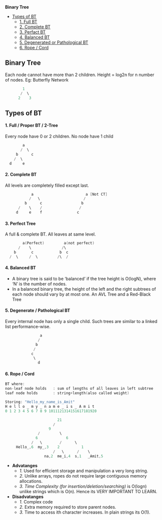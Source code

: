 **Binary Tree**
- [Types of BT](#ty)
  - [1. Full BT](#f)
  - [2. Complete BT](#c)
  - [3. Perfact BT](#p)
  - [4. Balanced BT](#b)
  - [5. Degenerated or Pathological BT](#d)
  - [6. Rope / Cord](#r)


## Binary Tree
Each node cannot have more than 2 children. Height = log2n for n number of nodes. Eg: Butterfly Network
```c
        1
       /  \
      2    3
```

## Types of BT
<a name=f></a>
#### 1. Full / Proper BT / 2-Tree
Every node have 0 or 2 children. No node have 1 child
```c
        a
       /  \
     b      c
    /  \
  d     e
```
<a name=c></a>
#### 2. Complete BT
All levels are completely filled except last.
```c
            a                        a [Not CT]
           /   \                    /
         b      c                  b
      /    \    /                 /
     d     e    f                c
```
<a name=p></a>
#### 3. Perfect Tree
A full & complete BT. All leaves at same level.
```c
        a(Perfect)         a(not perfect)
      /    \              /\
    b       c            b  c
  /  \     /  \         /\  /
```
<a name=b></a>
#### 4. Balanced BT
- A binary tree is said to be ‘balanced’ if the tree height is O(logN), where ‘N’ is the number of nodes.
- In a balanced binary tree, the height of the left and the right subtrees of each node should vary by at most one. An AVL Tree and a Red-Black Tree
<a name=d></a>
#### 5. Degenerate / Pathological BT
Every internal node has only a single child. Such trees are similar to a linked list performance-wise.
```c
                a
               /
              b
             /
            c
             \
               d
```
<a name=r></a>
#### 6. Rope / Cord
```c
BT where:
non-leaf node holds   : sum of lengths of all leaves in left subtree
leaf node holds       : string+length(also called weight)

Storing: "Hello_my_name_is_Amit"
H e l l o _ m y _ n a m e _ i s _ A m i t
0 1 2 3 4 5 6 7 8 9 1011121314151617181920

                        21
                      /    
                    9
               /         \
              6             6
            /   \        /      \
     Hello_,6  my_,3    2          1
                      /   \      /    \
                  na,2  me_i,4  s,1   _Amit,5 
```
- **Advatanges**
  - _1._ Used for efficient storage and manipulation a very long string.
  - _2._ Unlike arrays, ropes do not require large contiguous memory allocations. 
  - _3. Time Complexity (for insertion/deletion/searching)_ is O(logn) unlike strings which is O(n). Hence its VERY IMPORTANT TO LEARN.
- **Disadvatanges**
  - _1._ Complex code
  - _2._ Extra memory required to store parent nodes.
  - _3._ Time to access ith character increases. In plain strings its O(1).
